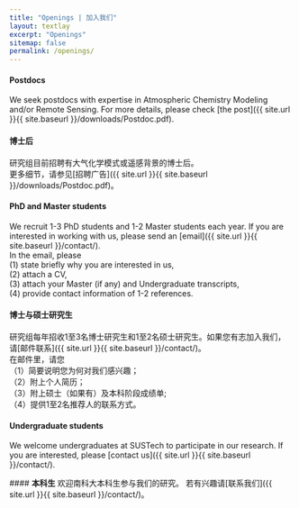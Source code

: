 ```yaml
---
title: "Openings | 加入我们"
layout: textlay
excerpt: "Openings"
sitemap: false
permalink: /openings/
---
```


<div class="row">
<div class="col-sm-6 clearfix">

#### <b>Postdocs</b>

We seek postdocs with expertise in Atmospheric Chemistry Modeling and/or Remote Sensing.
For more details, please check [the post]({{ site.url }}{{ site.baseurl }}/downloads/Postdoc.pdf).

</div>

<div class="col-sm-6 clearfix">

#### <b>博士后</b>

研究组目前招聘有大气化学模式或遥感背景的博士后。  
更多细节，请参见[招聘广告]({{ site.url }}{{ site.baseurl }}/downloads/Postdoc.pdf)。  

</div>
</div>

<div class="row">
<div class="col-sm-6 clearfix">

#### <b>PhD and Master students</b>

We recruit 1-3 PhD students and 1-2 Master students each year. 
If you are interested in working with us, please send an [email]({{ site.url }}{{ site.baseurl }}/contact/).  
In the email, please  
(1) state briefly why you are interested in us,  
(2) attach a CV,  
(3) attach your Master (if any) and Undergraduate transcripts,  
(4) provide contact information of 1-2 references.

</div>

<div class="col-sm-6 clearfix">

#### <b>博士与硕士研究生</b>

研究组每年招收1至3名博士研究生和1至2名硕士研究生。如果您有志加入我们，请[邮件联系]({{ site.url }}{{ site.baseurl }}/contact/)。  
在邮件里，请您  
（1）简要说明您为何对我们感兴趣；  
（2）附上个人简历；  
（3）附上硕士（如果有）及本科阶段成绩单;  
（4）提供1至2名推荐人的联系方式。

</div>
</div>

<div class="row">
<div class="col-sm-6 clearfix">

#### <b>Undergraduate students</b>

We welcome undergraduates at SUSTech to participate in our research.
If you are interested, please [contact us]({{ site.url }}{{ site.baseurl }}/contact/).

</div>

<div class="col-sm-6 clearfix">
#### <b>本科生</b>
欢迎南科大本科生参与我们的研究。  
若有兴趣请[联系我们]({{ site.url }}{{ site.baseurl }}/contact/)。

</div>
</div>
